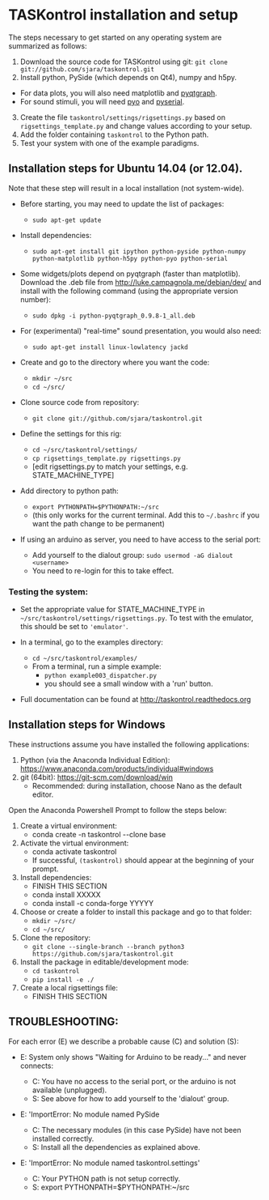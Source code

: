 # TASKontrol installation and setup

The steps necessary to get started on any operating system are summarized as follows:

1. Download the source code for TASKontrol using git:
  `git clone git://github.com/sjara/taskontrol.git`
2. Install python, PySide (which depends on Qt4), numpy and h5py.
  * For data plots, you will also need matplotlib and [pyqtgraph](http://www.pyqtgraph.org/).
  * For sound stimuli, you will need [pyo](http://ajaxsoundstudio.com/software/pyo/) and [pyserial](https://pythonhosted.org/pyserial/).
3. Create the file `taskontrol/settings/rigsettings.py` based on `rigsettings_template.py` and change values according to your setup.
4. Add the folder containing `taskontrol` to the Python path.
5. Test your system with one of the example paradigms.


## Installation steps for Ubuntu 14.04 (or 12.04).

Note that these step will result in a local installation (not system-wide).

* Before starting, you may need to update the list of packages:
  * `sudo apt-get update`

* Install dependencies:
  * `sudo apt-get install git ipython python-pyside python-numpy python-matplotlib python-h5py python-pyo python-serial`

* Some widgets/plots depend on pyqtgraph (faster than matplotlib). Download the .deb file from http://luke.campagnola.me/debian/dev/ and install with the following command (using the appropriate version number):
  * `sudo dpkg -i python-pyqtgraph_0.9.8-1_all.deb`

* For (experimental) "real-time" sound presentation, you would also need:
  * `sudo apt-get install linux-lowlatency jackd`

* Create and go to the directory where you want the code:
  * `mkdir ~/src`
  * `cd ~/src/`

* Clone source code from repository:
  * `git clone git://github.com/sjara/taskontrol.git`

* Define the settings for this rig:
  * `cd ~/src/taskontrol/settings/`
  * `cp rigsettings_template.py rigsettings.py`
  * [edit rigsettings.py to match your settings, e.g. STATE_MACHINE_TYPE]

* Add directory to python path:
  * `export PYTHONPATH=$PYTHONPATH:~/src`
  * (this only works for the current terminal. Add this to `~/.bashrc` if you want the path change to be permanent)

* If using an arduino as server, you need to have access to the serial port:
  * Add yourself to the dialout group: `sudo usermod -aG dialout <username>`
  * You need to re-login for this to take effect.

### Testing the system:
* Set the appropriate value for STATE_MACHINE_TYPE in `~/src/taskontrol/settings/rigsettings.py`. To test with the emulator, this should be set to `'emulator'`.
* In a terminal, go to the examples directory:
  * `cd ~/src/taskontrol/examples/`
  * From a terminal, run a simple example:
    * `python example003_dispatcher.py`
    * you should see a small window with a 'run' button.

* Full documentation can be found at http://taskontrol.readthedocs.org


## Installation steps for Windows

These instructions assume you have installed the following applications:
1. Python (via the Anaconda Individual Edition): https://www.anaconda.com/products/individual#windows
1. git (64bit): https://git-scm.com/download/win
   * Recommended: during installation, choose Nano as the default editor.

Open the Anaconda Powershell Prompt to follow the steps below:
1. Create a virtual environment:
   * conda create -n taskontrol --clone base
1. Activate the virtual environment:
   * conda activate taskontrol
   * If successful, `(taskontrol)` should appear at the beginning of your prompt.
1. Install dependencies:
   * FINISH THIS SECTION
   * conda install XXXXX
   * conda install -c conda-forge YYYYY
1. Choose or create a folder to install this package and go to that folder:
   * `mkdir ~/src/`
   * `cd ~/src/`
1. Clone the repository:
   * `git clone --single-branch --branch python3 https://github.com/sjara/taskontrol.git`
1. Install the package in editable/development mode:
   * `cd taskontrol`
   * `pip install -e ./`
1. Create a local rigsettings file:
   * FINISH THIS SECTION



## TROUBLESHOOTING:

For each error (E) we describe a probable cause (C) and solution (S):

* E: System only shows "Waiting for Arduino to be ready..." and never connects:
  * C: You have no access to the serial port, or the arduino is not available (unplugged).
  * S: See above for how to add yourself to the 'dialout' group.

* E: 'ImportError: No module named PySide
  * C: The necessary modules (in this case PySide) have not been installed correctly.
  * S: Install all the dependencies as explained above.

* E: 'ImportError: No module named taskontrol.settings'
  * C:  Your PYTHON path is not setup correctly.
  * S:  export PYTHONPATH=$PYTHONPATH:~/src
